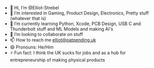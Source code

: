 - 👋 Hi, I’m @Elliot-Strebel
- 👀 I’m interested in Gaming, Product Design, Electronics, Pretty stuff (whatever that is)
- 🌱 I’m currently learning Python, Xcode, PCB Design, USB C and Thunderbolt stuff and ML Models and making AI's
- 💞️ I’m looking to collaborate on stuff
- 📫 How to reach me elliot@patpending.uk
- 😄 Pronouns: He/Him
- ⚡ Fun fact: I think the UK sucks for jobs and as a hub for entrepreneurship of making physical products

<!---
Elliot-Strebel/Elliot-Strebel is a ✨ special ✨ repository because its `README.md` (this file) appears on your GitHub profile.
You can click the Preview link to take a look at your changes.
--->

